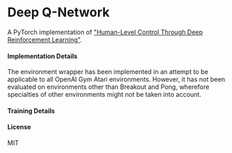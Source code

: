 # Deep Q-Network

A PyTorch implementation of ["Human-Level Control Through Deep Reinforcement Learning"](https://www.nature.com/articles/nature14236). 

#### Implementation Details
The environment wrapper has been implemented in an attempt to be applicable to all OpenAI Gym Atari environments. However, it has not been evaluated on environments other than Breakout and Pong, wherefore specialties of other environments might not be taken into account. 

#### Training Details

#### License
MIT
